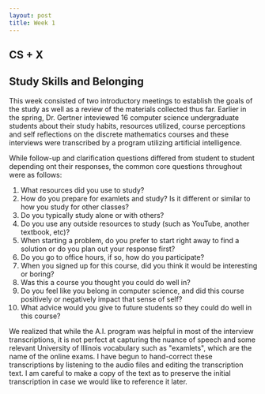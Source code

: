 ```yaml
---
layout: post
title: Week 1
---
```


## CS + X


## Study Skills and Belonging
This week consisted of two introductory meetings to establish the goals of the study as well as a review of the materials collected thus far. Earlier in the spring, Dr. Gertner inteviewed 16 computer science undergraduate students about their study habits, resources utilized, course perceptions and self reflections on the discrete mathematics courses and these interviews were transcribed by a program utilizing artificial intelligence.

While follow-up and clarification questions differed from student to student depending ont their responses, the common core questions throughout were as follows:
1. What resources did you use to study?
2. How do you prepare for examlets and study? Is it different or similar to how you study for other classes?
3. Do you typically study alone or with others?
4. Do you use any outside resources to study (such as YouTube, another textbook, etc)?
5. When starting a problem, do you prefer to start right away to find a solution or do you plan out your response first?
6. Do you go to office hours, if so, how do you participate?
7. When you signed up for this course, did you think it would be interesting or boring?
8. Was this a course you thought you could do well in?
9. Do you feel like you belong in computer science, and did this course positively or negatively impact that sense of self?
10. What advice would you give to future students so they could do well in this course?

We realized that while the A.I. program was helpful in most of the interview transcriptions, it is not perfect at capturing the nuance of speech and some relevant University of Illinois vocabulary such as "examlets", which are the name of the online exams. I have begun to hand-correct these transcriptions by listening to the audio files and editing the transcription text. I am careful to make a copy of the text as to preserve the initial transcription in case we would like to reference it later.
